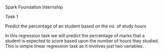 Spark Foundation Internship

*Task 1*

Predict the percentage of an student based on the no. of study hours


In this regression task we will predict the percentage of marks that a student is expected to score based upon the number of hours they studied. This is simple linear regression task as it involves just two variables.
